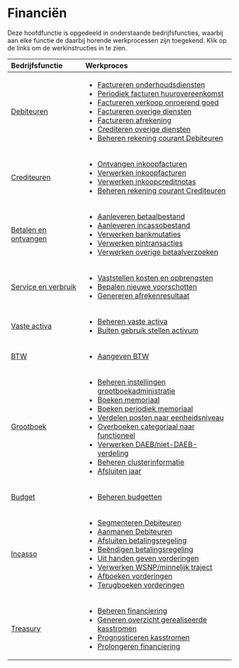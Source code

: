 # Financiën

Deze hoofdfunctie is opgedeeld in onderstaande bedrijfsfuncties, waarbij aan elke functie de daarbij horende werkprocessen zijn toegekend. Klik op de links om de werkinstructies in te zien.

Bedrijfsfunctie | Werkproces
:--- | :---
[Debiteuren](debiteuren/) | <ul><li>[Factureren onderhoudsdiensten](debiteuren/factureren-onderhoudsdiensten/)</li><li>[Periodiek facturen huurovereenkomst](debiteuren/periodiek-facturen-huurovereenkomst/)</li><li>[Factureren verkoop onroerend goed](debiteuren/factureren-verkoop-onroerend-goed/)</li><li>[Factureren overige diensten](debiteuren/factureren-overige-diensten/)</li><li>[Factureren afrekening](debiteuren/factureren-afrekening/)</li><li>[Crediteren overige diensten](debiteuren/crediteren-overige-diensten/)</li><li>[Beheren rekening courant Debiteuren](debiteuren/beheren-rekening-courant-debiteuren/)</li></ul>
[Crediteuren](crediteuren/) | <ul><li>[Ontvangen inkoopfacturen](crediteuren/ontvangen-inkoopfacturen/)</li><li>[Verwerken inkoopfacturen](crediteuren/verwerken-inkoopfacturen/)</li><li>[Verwerken inkoopcreditnotas](crediteuren/verwerken-inkoopcreditnotas/)</li><li>[Beheren rekening courant Crediteuren](crediteuren/beheren-rekening-courant-crediteuren/)</li></ul>
[Betalen en ontvangen](betalen-en-ontvangen/) | <ul><li>[Aanleveren betaalbestand](betalen-en-ontvangen/aanleveren-betaalbestand/)</li><li>[Aanleveren incassobestand](betalen-en-ontvangen/aanleveren-incassobestand/)</li><li>[Verwerken bankmutaties](betalen-en-ontvangen/verwerken-bankmutaties/)</li><li>[Verwerken pintransacties](betalen-en-ontvangen/verwerken-pintransacties/)</li><li>[Verwerken overige betaalverzoeken](betalen-en-ontvangen/verwerken-overige-betaalverzoeken/)</li></ul>
[Service en verbruik](service-en-verbruik/) | <ul><li>[Vaststellen kosten en opbrengsten](service-en-verbruik/vaststellen-kosten-en-opbrengsten/)</li><li>[Bepalen nieuwe voorschotten](service-en-verbruik/bepalen-nieuwe-voorschotten/)</li><li>[Genereren afrekenresultaat](service-en-verbruik/genereren-afrekenresultaat/)</li></ul>
[Vaste activa](vaste-activa/) | <ul><li>[Beheren vaste activa](vaste-activa/beheren-vaste-activa/)</li><li>[Buiten gebruik stellen activum](vaste-activa/buiten-gebruik-stellen-activum/)</li></ul>
[BTW](btw/) | <ul><li>[Aangeven BTW](btw/aangeven-btw/)</li></ul>
[Grootboek](grootboek/) | <ul><li>[Beheren instellingen grootboekadministratie](grootboek/beheren-instellingen-grootboekadministratie/)</li><li>[Boeken memoriaal](grootboek/boeken-memoriaal/)</li><li>[Boeken periodiek memoriaal](grootboek/boeken-periodiek-memoriaal/)</li><li>[Verdelen posten naar eenheidsniveau](grootboek/verdelen-posten-naar-eenheidsniveau/)</li><li>[Overboeken categoriaal naar functioneel](grootboek/overboeken-categoriaal-naar-functioneel/)</li><li>[Verwerken DAEB/niet-DAEB-verdeling](grootboek/Verwerken-daeb-niet-daeb-verdeling/)</li><li>[Beheren clusterinformatie](grootboek/beheren-clusterinformatie/)</li><li>[Afsluiten jaar](grootboek/afsluiten-jaar/)</li></ul>
[Budget](budget/) | <ul><li>[Beheren budgetten](budget/beheren-budgetten/)</li></ul>
[Incasso](incasso/) | <ul><li>[Segmenteren Debiteuren](incasso/segmenteren-debiteuren/)</li><li>[Aanmanen Debiteuren](incasso/aanmanen-debiteuren/)</li><li>[Afsluiten betalingsregeling](incasso/afsluiten-betalingsregeling/)</li><li>[Beëndigen betalingsregeling](incasso/beëndigen-betalingsregeling/)</li><li>[Uit handen geven vorderingen](incasso/uit-handen-geven-vorderingen/)</li><li>[Verwerken WSNP/minnelijk traject](incasso/verwerken-wsnp-minnelijk-traject/)</li><li>[Afboeken vorderingen](incasso/afboeken-vorderingen/)</li><li>[Terugboeken vorderingen](incasso/terugboeken-vorderingen/)</li></ul>
[Treasury](treasury/) | <ul><li>[Beheren financiering](treasury/beheren-financiering/)</li><li>[Generen overzicht gerealiseerde kasstromen](treasury/generen-overzicht-gerealiseerde-kasstromen/)</li><li>[Prognosticeren kasstromen](treasury/prognosticeren-kasstromen/)</li><li>[Prolongeren financiering](treasury/prolongeren-financiering/)</li></ul>
